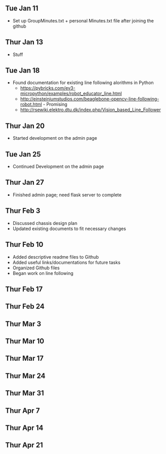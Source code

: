 ## Tue Jan 11
- Set up GroupMinutes.txt + personal Minutes.txt file after joining the github

## Thur Jan 13
- Stuff

## Tue Jan 18
- Found documentation for existing line following alorithms in Python <br>
  - https://pybricks.com/ev3-micropython/examples/robot_educator_line.html <br>
  - http://einsteiniumstudios.com/beaglebone-opencv-line-following-robot.html - Promising <br>
  - http://rsewiki.elektro.dtu.dk/index.php/Vision_based_Line_Follower

## Thur Jan 20
- Started development on the admin page


## Tue Jan 25  
- Continued Development on the admin page

## Thur Jan 27 
- Finished admin page; need flask server to complete 

## Thur Feb 3 
- Discussed chassis design plan <br>
- Updated existing documents to fit necessary changes <br>

## Thur Feb 10 
- Added descriptive readme files to Github <br>
- Added useful links/documentations for future tasks <br>
- Organized Github files <br>
- Began work on line following

## Thur Feb 17 


## Thur Feb 24 


## Thur Mar 3 


## Thur Mar 10 


## Thur Mar 17 


## Thur Mar 24 


## Thur Mar 31 


## Thur Apr 7  


## Thur Apr 14  


## Thur Apr 21 
